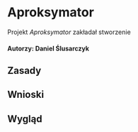 # Aproksymator
Projekt _Aproksymator_ zakładał stworzenie 
#### Autorzy: Daniel Ślusarczyk

## Zasady


## Wnioski

## Wygląd
